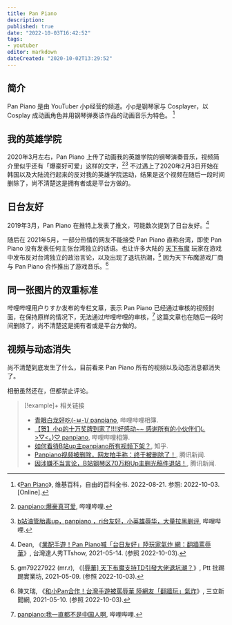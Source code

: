 ```yaml
---
title: Pan Piano
description:
published: true
date: "2022-10-03T16:42:52"
tags:
- youtuber
editor: markdown
dateCreated: "2020-10-02T13:29:52"
---
```


## 简介

Pan Piano 是由 YouTuber 小p经营的频道。小p是钢琴家与 Cosplayer，以 Cosplay 成动画角色并用钢琴弹奏该作品的动画音乐为特色。 [^wiki]

[^wiki]: 《[Pan Piano](https://zh.wikipedia.org/wiki/Pan_Piano)》, 维基百科，自由的百科全书. 2022-08-21. 参照: 2022-10-03. [Online].

## 我的英雄学院

2020年3月左右，Pan Piano 上传了动画我的英雄学院的钢琴演奏音乐，视频简介里似乎还有「爆豪好可爱」这样的文字，[^pFwPe][^peCTQ] 不过遇上了2020年2月3日开始在韩国以及大陆流行起来的反对我的英雄学院运动，结果是这个视频在随后一段时间删除了，尚不清楚这是拥有者或是平台方做的。

[^pFwPe]: [panpiano:爆豪真可爱](https://archive.vn/pFwPe "https://www.bilibili.com/read/cv5353312/"), 哔哩哔哩.

[^peCTQ]: [b站油管胎毒up，panpiano ，ri台友好，小英雄辱华，大量拉黑删评](https://archive.vn/peCTQ "https://www.bilibili.com/read/cv6478708/"), 哔哩哔哩.

## 日台友好

2019年3月，Pan Piano 在推特上发表了推文，可能数次提到了日台友好。[^79997]

[^79997]: Dean, 《[業配手遊！Pan Piano喊「台日友好」陸玩家氣炸 網：翻牆罵辱華](https://web.archive.org/web/20210621185413/https://www.ttshow.tw/article/79997)》, 台灣達人秀TTshow, 2021-05-14. (参照 2022-10-03).

随后在 2021年5月，一部分热情的网友不能接受 Pan Piano 直称台湾，即使 Pan Piano 没有发表任何主张台湾独立的话语。也让许多大陆的 [天下布魔](/game/天下布魔.md) 玩家在游戏中发布反对台湾独立的政治言论，以及出现了退坑热潮，[^20163] 因为天下布魔游戏厂商与 Pan Piano 合作推出了游戏音乐。[^936942]

[^20163]: gm79227922 (mr.r), 《[[辱華] 天下布魔支持TD引發大佬退坑潮？](https://web.archive.org/web/20210730224557/https://www.ptt.cc/bbs/C_Chat/M.1620520163.A.4F4.html)》, Ptt 批踢踢實業坊, 2021-05-09. (参照 2022-10-03).

[^936942]: 陳又瑞, 《[和小Pan合作！台灣手遊被罵辱華 陸網友「翻牆玩」氣炸](https://web.archive.org/web/20220713214228/https://www.setn.com/News.aspx?NewsID=936942)》, 三立新聞網, 2021-05-10. (参照 2022-10-03).

## 同一张图片的双重标准

哔哩哔哩用户りすか发布的专栏文章，表示 Pan Piano 已经通过审核的视频封面，在保持原样的情况下，无法通过哔哩哔哩的审核，[^VfUy7] 这篇文章也在随后一段时间删除了，尚不清楚这是拥有者或是平台方做的。

[^VfUy7]: [panpiano:我一直都不是中国人啊](https://archive.vn/VfUy7 "https://www.bilibili.com/read/cv6197010"), 哔哩哔哩.

## 视频与动态消失

尚不清楚到底发生了什么，目前看来 Pan Piano 所有的视频以及动态消息都消失了。

相册虽然还在，但都禁止评论。

> [!example]+ 相关链接
>
> +   [青眼白龙好吃\(-ㅂ-)/ panpiano](https://archive.vn/Wtjsp "https://h.bilibili.com/81458699"), 哔哩哔哩相簿.
> +   [【贺】小p的十万奖牌到家了!!!!好感动~~ 感谢所有的小伙伴们(｡>▽<｡)♡ panpiano](https://archive.vn/0WGzx "https://h.bilibili.com/21546631"), 哔哩哔哩相簿.
> +   [如何看待B站up主panpiano所有视频下架？](https://web.archive.org/web/20201002135512/https://www.zhihu.com/question/420314777), 知乎.
> +   [Panpiano视频被删除，网友拍手称：终于被删除了！](https://web.archive.org/web/20201002124907/https://new.qq.com/omn/20200913/20200913A00LK300.html), 腾讯新闻.
> +   [因涉嫌不当言论，B站钢琴区70万粉Up主删光稿件退站！](https://web.archive.org/web/20201002125013/https://new.qq.com/rain/a/20200911A0I4UN00), 腾讯新闻.

<!--
[Re: [閒聊] panpiano對岸開燒？ - c_chat | PTT動漫區](https://web.archive.org/web/20201002140033/https://pttcomic.com/c_chat/M.1590521275.A.460.html)
[Re: [閒聊] panpiano對岸開燒？ - C_Chat | PTT Web](https://web.archive.org/web/20201002140033/https://pttweb.tw/s/gi79U)
[如何看待up主panpiano大火后所引发的关于支持《我的英雄学院》的争议？是否为水军有意为之？ - 知乎](https://web.archive.org/web/20201002135441/https://www.zhihu.com/question/397805036)
[如何看待up主panpiano大火后所引发的关于支持《我的英雄学院》的争议？是否为水军有意为之？ - 知乎](https://archive.is/HcLhc)
[超 "兇" 鋼琴 Youtuber 遭批台獨！竟引發中國鄉民倒戈相挺、直呼「眾所皆知，衣服越少防禦越高」！ - COOL-STYLE 潮流生活網](https://web.archive.org/web/20201002134117/https://www.cool-style.com.tw/wd2/archives/526235)
[如何评价B站up panpiano？ - 知乎](https://web.archive.org/web/20201002142326/https://www.zhihu.com/question/382596290)
[【情報】對岸開燒「Pan Piano」辱華　舉報者卻被Bilibili網友嗆爆：想看奶就閉嘴 @場外休憩區 哈啦板 - 巴哈姆特](https://web.archive.org/web/20201002141529/https://forum.gamer.com.tw/C.php?bsn=60076&snA=5732889)
[本想大聲斥責Pan Piano　Bilibili董事長「忍不住訂閱她」　網笑：辱華變乳滑 | 胖丁呷麵 | 鍵盤大檸檬 | ETtoday新聞雲](https://web.archive.org/web/20200620160534/https://www.ettoday.net/dalemon/post/50614)
[對岸開燒「Pan Piano」辱華　舉報者卻被Bilibili網友嗆爆：想看奶就閉嘴 | 胖丁呷麵 | 鍵盤大檸檬 | ETtoday新聞雲](https://web.archive.org/web/20200826022235/https://www.ettoday.net/dalemon/post/50458)

[Pan Piano 粉丝言论收集 一](https://web.archive.org/web/20201002140546/http://peco-img.uc.cn/image/humor/unk/ugc/Y2NDA4NgMTA5OTc/fb1db03c27410ccdaf5df370a42bf6ad?uid=humor&ts=1596354947294&sign=00d9f85748902b015d0d412f1a39e231)
[Pan Piano 粉丝言论收集 二](https://web.archive.org/web/20201002140543/http://peco-img.uc.cn/image/humor/unk/ugc/Y2NDA4NgMTA5OTc/982c63d0c4a0128767f50101914dd7cf?uid=humor&ts=1598512831439&sign=d1412b3f0013d7b4b65b8167249de899)

-->
